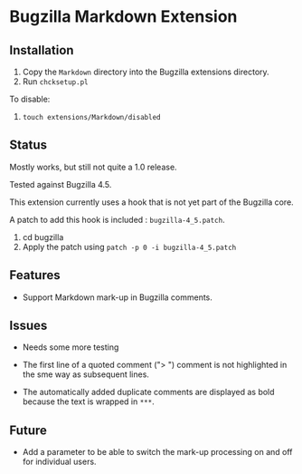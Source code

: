 # Bugzilla Markdown Extension

## Installation

 1. Copy the `Markdown` directory into the Bugzilla extensions directory.
 2. Run `chcksetup.pl`
 
To disable:

 1. `touch extensions/Markdown/disabled`

## Status

Mostly works, but still not quite a 1.0 release.

Tested against Bugzilla 4.5.

This extension currently uses a hook that is not yet part of the
Bugzilla core.

A patch to add this hook is included : `bugzilla-4_5.patch`.

 1. cd bugzilla
 2. Apply the patch using `patch -p 0 -i bugzilla-4_5.patch`

## Features

 - Support Markdown mark-up in Bugzilla comments.

## Issues

 - Needs some more testing

 - The first line of a quoted comment ("> ") comment is not
   highlighted in the sme way as subsequent lines.
   
 - The automatically added duplicate comments are displayed as bold
   because the text is wrapped in `***`.

## Future

 - Add a parameter to be able to switch the mark-up processing on and
   off for individual users.
